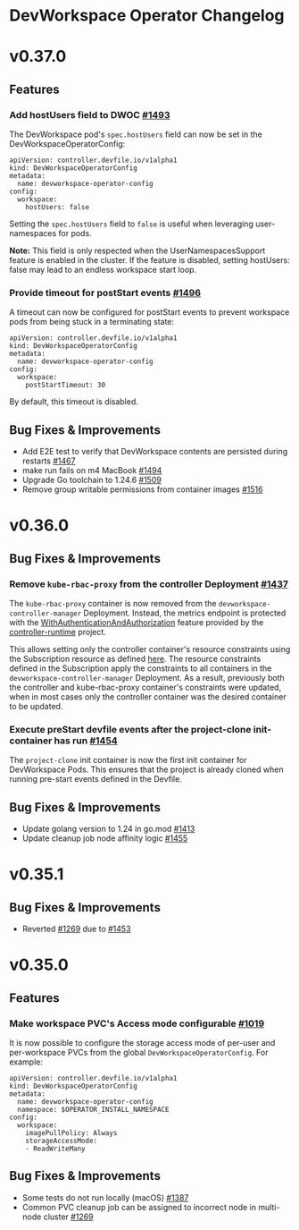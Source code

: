 # DevWorkspace Operator Changelog

# v0.37.0
## Features
### Add hostUsers field to DWOC [#1493](https://github.com/devfile/devworkspace-operator/issues/1493)
The DevWorkspace pod's `spec.hostUsers` field can now be set in the DevWorkspaceOperatorConfig:
```
apiVersion: controller.devfile.io/v1alpha1
kind: DevWorkspaceOperatorConfig
metadata:
  name: devworkspace-operator-config
config:
  workspace:
    hostUsers: false
``` 
Setting the `spec.hostUsers` field to `false` is useful when leveraging user-namespaces for pods.

**Note:** This field is only respected when the UserNamespacesSupport feature is enabled in the cluster. If the feature is disabled, setting hostUsers: false may lead to an endless workspace start loop.

### Provide timeout for postStart events [#1496](https://github.com/devfile/devworkspace-operator/issues/1496)
A timeout can now be configured for postStart events to prevent workspace pods from being stuck in a terminating state:
```
apiVersion: controller.devfile.io/v1alpha1
kind: DevWorkspaceOperatorConfig
metadata:
  name: devworkspace-operator-config
config:
  workspace:
    postStartTimeout: 30 
```
By default, this timeout is disabled.

## Bug Fixes & Improvements
- Add E2E test to verify that DevWorkspace contents are persisted during restarts [#1467](https://github.com/devfile/devworkspace-operator/issues/1467)
- make run fails on m4 MacBook [#1494](https://github.com/devfile/devworkspace-operator/issues/1494)
- Upgrade Go toolchain to 1.24.6 [#1509](https://github.com/devfile/devworkspace-operator/issues/1509)
- Remove group writable permissions from container images [#1516](https://github.com/devfile/devworkspace-operator/issues/1516)

# v0.36.0
## Bug Fixes & Improvements
### Remove `kube-rbac-proxy` from the controller Deployment [#1437](https://github.com/devfile/devworkspace-operator/pull/1437)
The `kube-rbac-proxy` container is now removed from the `devworkspace-controller-manager` Deployment. Instead, the metrics endpoint is protected with the [WithAuthenticationAndAuthorization](https://pkg.go.dev/sigs.k8s.io/controller-runtime/pkg/metrics/filters#WithAuthenticationAndAuthorization) feature provided by the [controller-runtime](https://github.com/kubernetes-sigs/controller-runtime) project.

This allows setting only the controller container's resource constraints using the Subscription resource as defined [here](https://github.com/operator-framework/operator-lifecycle-manager/blob/master/doc/design/subscription-config.md#example-4). The resource constraints defined in the Subscription apply the constraints to all containers in the `devworkspace-controller-manager` Deployment. As a result, previously both the controller and kube-rbac-proxy container's constraints were updated, when in most cases only the controller container was the desired container to be updated.

### Execute preStart devfile events after the project-clone init-container has run [#1454](https://github.com/devfile/devworkspace-operator/issues/1454)
The `project-clone` init container is now the first init container for DevWorkspace Pods. This ensures that the project is already cloned when running pre-start events defined in the Devfile.

## Bug Fixes & Improvements
- Update golang version to 1.24 in go.mod [#1413](https://github.com/devfile/devworkspace-operator/pull/1413)
- Update cleanup job node affinity logic [#1455](https://github.com/devfile/devworkspace-operator/pull/1455)

# v0.35.1
## Bug Fixes & Improvements
- Reverted [#1269](https://github.com/devfile/devworkspace-operator/issues/1269) due to [#1453](https://github.com/devfile/devworkspace-operator/issues/1453)

# v0.35.0

## Features
### Make workspace PVC's Access mode configurable [#1019](https://github.com/devfile/devworkspace-operator/issues/1019)
It is now possible to configure the storage access mode of per-user and per-workspace PVCs from the global `DevWorkspaceOperatorConfig`. For example:
```
apiVersion: controller.devfile.io/v1alpha1
kind: DevWorkspaceOperatorConfig
metadata:
  name: devworkspace-operator-config
  namespace: $OPERATOR_INSTALL_NAMESPACE
config:
  workspace:
    imagePullPolicy: Always
    storageAccessMode:
    - ReadWriteMany
```

## Bug Fixes & Improvements
- Some tests do not run locally (macOS) [#1387](https://github.com/devfile/devworkspace-operator/issues/1387)
- Common PVC cleanup job can be assigned to incorrect node in multi-node cluster [#1269](https://github.com/devfile/devworkspace-operator/issues/1269)
